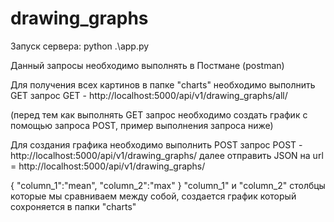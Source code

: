 # drawing_graphs


Запуск сервера: python .\app.py 


Данный запросы необходимо выполнять в Постмане (postman)

Для получения всех картинов в папке "charts" необходимо выполнить GET запрос
GET - http://localhost:5000/api/v1/drawing_graphs/all/


(перед тем как выполнять GET запрос необходимо создать график с помощью запроса POST, пример выполнения запроса ниже)

Для создания графика необходимо выполнить POST запрос 
POST - http://localhost:5000/api/v1/drawing_graphs/
далее отправить JSON на url = http://localhost:5000/api/v1/drawing_graphs/

{
    "column_1":"mean",
    "column_2":"max"
}
"column_1" и "column_2" столбцы которые мы сравниваем между собой, создается график который сохроняется в папки "charts"
